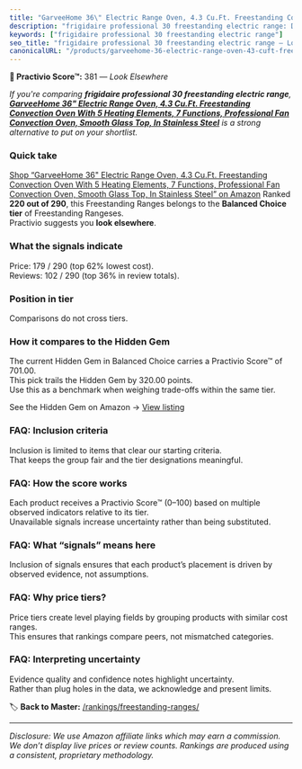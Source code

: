 ```yaml
---
title: "GarveeHome 36\" Electric Range Oven, 4.3 Cu.Ft. Freestanding Convection Oven With 5 Heating Elements, 7 Functions, Professional Fan Convection Oven, Smooth Glass Top, In Stainless Steel"
description: "frigidaire professional 30 freestanding electric range: Data-driven ranking using the Practivio Score™. Positioned by quality, value, demand, findability, mome…"
keywords: ["frigidaire professional 30 freestanding electric range"]
seo_title: "frigidaire professional 30 freestanding electric range — Look Elsewhere (2025)"
canonicalURL: "/products/garveehome-36-electric-range-oven-43-cuft-freestanding-convection-oven-with-5-heating-elements-7-functions-professional-fan-convection-oven-smooth-glass-top-in-stainless-steel-B0DZ53T5J6/"
---
```


**🚫 Practivio Score™:** 381 — _Look Elsewhere_


*If you're comparing **frigidaire professional 30 freestanding electric range**, **[GarveeHome 36" Electric Range Oven, 4.3 Cu.Ft. Freestanding Convection Oven With 5 Heating Elements, 7 Functions, Professional Fan Convection Oven, Smooth Glass Top, In Stainless Steel](https://www.amazon.com/dp/B0DZ53T5J6?tag=practivio-20)** is a strong alternative to put on your shortlist.*
### Quick take
[Shop “GarveeHome 36" Electric Range Oven, 4.3 Cu.Ft. Freestanding Convection Oven With 5 Heating Elements, 7 Functions, Professional Fan Convection Oven, Smooth Glass Top, In Stainless Steel” on Amazon](https://www.amazon.com/dp/B0DZ53T5J6?tag=practivio-20)
Ranked **220 out of 290**, this Freestanding Ranges belongs to the **Balanced Choice tier** of Freestanding Rangeses.  
Practivio suggests you **look elsewhere**.

### What the signals indicate
Price: 179 / 290 (top 62% lowest cost).  
Reviews: 102 / 290 (top 36% in review totals).  

### Position in tier
Comparisons do not cross tiers.

### How it compares to the Hidden Gem
The current Hidden Gem in Balanced Choice carries a Practivio Score™ of 701.00.  
This pick trails the Hidden Gem by 320.00 points.  
Use this as a benchmark when weighing trade-offs within the same tier.  

See the Hidden Gem on Amazon → [View listing](https://www.amazon.com/dp/B07FWRTVYZ?tag=practivio-20)

### FAQ: Inclusion criteria
Inclusion is limited to items that clear our starting criteria.  
That keeps the group fair and the tier designations meaningful.

### FAQ: How the score works
Each product receives a Practivio Score™ (0–100) based on multiple observed indicators relative to its tier.  
Unavailable signals increase uncertainty rather than being substituted.

### FAQ: What “signals” means here
Inclusion of signals ensures that each product’s placement is driven by observed evidence, not assumptions.

### FAQ: Why price tiers?
Price tiers create level playing fields by grouping products with similar cost ranges.  
This ensures that rankings compare peers, not mismatched categories.

### FAQ: Interpreting uncertainty
Evidence quality and confidence notes highlight uncertainty.  
Rather than plug holes in the data, we acknowledge and present limits.


🏷️ **Back to Master:** [/rankings/freestanding-ranges/](/rankings/freestanding-ranges/)

---
_Disclosure: We use Amazon affiliate links which may earn a commission. We don’t display live prices or review counts. Rankings are produced using a consistent, proprietary methodology._
